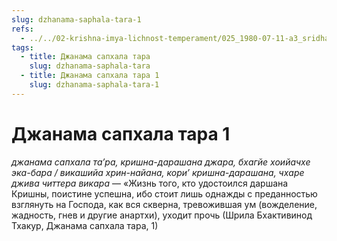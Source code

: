```yaml
---
slug: dzhanama-saphala-tara-1
refs:
  - ../../02-krishna-imya-lichnost-temperament/025_1980-07-11-a3_sridharmj_krishna_rasplachivayetsya_bojestvennoy_lyubovyu.md
tags:
  - title: Джанама сапхала тара
    slug: dzhanama-saphala-tara
  - title: Джанама сапхала тара 1
    slug: dzhanama-saphala-tara-1
---
```


# Джанама сапхала тара 1

*джанама сапхала та’ра, кришна-дарашана джара, бхагйе хоийачхе эка-бара / викашийа хрин-найана, кори’ кришна-дарашана, чхаре джива читтера викара* — «Жизнь того, кто удостоился даршана Кришны, поистине успешна, ибо стоит лишь однажды с преданностью взглянуть на Господа, как вся скверна, тревожившая ум (вожделение, жадность, гнев и другие анартхи), уходит прочь (Шрила Бхактивинод Тхакур, Джанама сапхала тара, 1)


